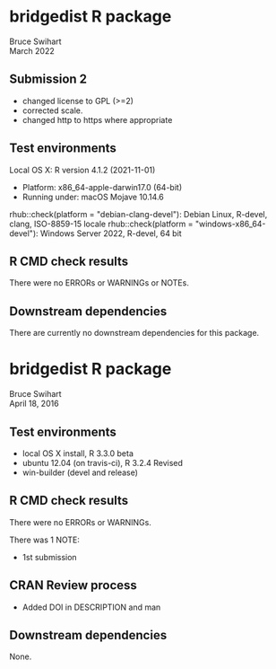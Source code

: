 
# bridgedist R package
Bruce Swihart  
March 2022  


## Submission 2
- changed license to GPL (>=2)
- corrected scale.
- changed http to https where appropriate


## Test environments
Local OS X: R version 4.1.2 (2021-11-01)
  * Platform: x86_64-apple-darwin17.0 (64-bit)
  * Running under: macOS Mojave 10.14.6
  
rhub::check(platform = "debian-clang-devel"): Debian Linux, R-devel, clang, ISO-8859-15 locale
rhub::check(platform = "windows-x86_64-devel"): Windows Server 2022, R-devel, 64 bit


## R CMD check results
There were no ERRORs or WARNINGs or NOTEs.


## Downstream dependencies
There are currently no downstream dependencies for this package.



# bridgedist R package
Bruce Swihart  
April 18, 2016  

## Test environments
* local OS X install, R 3.3.0 beta
* ubuntu 12.04 (on travis-ci), R 3.2.4 Revised
* win-builder (devel and release)

## R CMD check results
There were no ERRORs or WARNINGs. 

There was 1 NOTE:

* 1st submission

## CRAN Review process

* Added DOI in DESCRIPTION and man

## Downstream dependencies
None.
